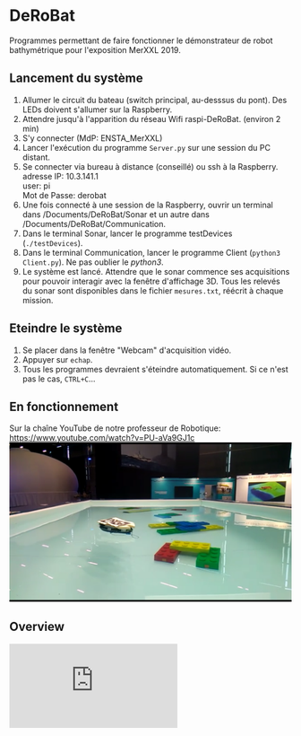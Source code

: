 # DeRoBat
Programmes permettant de faire fonctionner le démonstrateur de robot bathymétrique pour l'exposition MerXXL 2019.  



## Lancement du système
1) Allumer le circuit du bateau (switch principal, au-desssus du pont). Des LEDs doivent s'allumer sur la Raspberry.  
2) Attendre jusqu'à l'apparition du réseau Wifi raspi-DeRoBat. (environ 2 min)  
3) S'y connecter (MdP: ENSTA_MerXXL)
4) Lancer l'exécution du programme `Server.py` sur une session du PC distant.
5) Se connecter via bureau à distance (conseillé) ou ssh à la Raspberry.   
adresse IP: 10.3.141.1  
user: pi  
Mot de Passe: derobat  
6) Une fois connecté à une session de la Raspberry, ouvrir un terminal dans /Documents/DeRoBat/Sonar et un autre dans /Documents/DeRoBat/Communication.
7) Dans le terminal Sonar, lancer le programme testDevices (`./testDevices`).
8) Dans le terminal Communication, lancer le programme Client (`python3 Client.py`). Ne pas oublier le *python3*.
9) Le système est lancé. Attendre que le sonar commence ses acquisitions pour pouvoir interagir avec la fenêtre d'affichage 3D. Tous les relevés du sonar sont disponibles dans le fichier `mesures.txt`, réécrit à chaque mission.  

## Eteindre le système
1) Se placer dans la fenêtre "Webcam" d'acquisition vidéo.
2) Appuyer sur `echap`.
3) Tous les programmes devraient s'éteindre automatiquement. Si ce n'est pas le cas, `CTRL+C`...


## En fonctionnement
Sur la chaîne YouTube de notre professeur de Robotique: https://www.youtube.com/watch?v=PU-aVa9GJ1c
![alt text](https://github.com/Matthix7/DeRoBat/blob/master/Visuels/Bateau/Fischkutter/Screenshot_20190703-202959.png "En fonctionnement")

## Overview
![alt text](https://github.com/Matthix7/DeRoBat/blob/master/poster.pdf "Poster de présentation")
